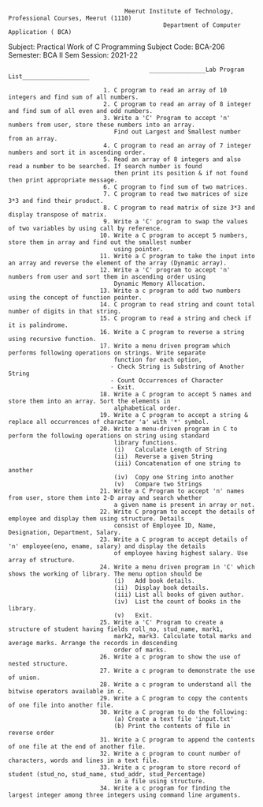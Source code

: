                                      Meerut Institute of Technology, Professional Courses, Meerut (1110) 
                                                Department of Computer Application ( BCA)
                                                
 Subject: Practical Work of C Programming                                                                                        Subject Code: BCA-206 
 Semester: BCA II Sem                                                                                                            Session: 2021-22 
 
                                            ________________Lab Program List___________________
                                            
                               1. C program to read an array of 10 integers and find sum of all numbers. 
                               2. C program to read an array of 8 integer and find sum of all even and odd numbers. 
                               3. Write a 'C' Program to accept 'n' numbers from user, store these numbers into an array.
                                  Find out Largest and Smallest number from an array. 
                               4. C program to read an array of 7 integer numbers and sort it in ascending order. 
                               5. Read an array of 8 integers and also read a number to be searched. If search number is found 
                                  then print its position & if not found then print appropriate message. 
                               6. C program to find sum of two matrices. 
                               7. C program to read two matrices of size 3*3 and find their product. 
                               8. C program to read matrix of size 3*3 and display transpose of matrix. 
                               9. Write a 'C' program to swap the values of two variables by using call by reference. 
                              10. Write a C program to accept 5 numbers, store them in array and find out the smallest number 
                                  using pointer. 
                              11. Write a C program to take the input into an array and reverse the element of the array (Dynamic array). 
                              12. Write a 'C' program to accept 'n' numbers from user and sort them in ascending order using 
                                  Dynamic Memory Allocation. 
                              13. Write a c program to add two numbers using the concept of function pointer. 
                              14. C program to read string and count total number of digits in that string. 
                              15. C program to read a string and check if it is palindrome. 
                              16. Write a C program to reverse a string using recursive function. 
                              17. Write a menu driven program which performs following operations on strings. Write separate 
                                  function for each option, 
                                 - Check String is Substring of Another String 
                                 - Count Occurrences of Character 
                                 - Exit. 
                              18. Write a C program to accept 5 names and store them into an array. Sort the elements in 
                                  alphabetical order. 
                              19. Write a C program to accept a string & replace all occurrences of character 'a' with '*' symbol. 
                              20. Write a menu-driven program in C to perform the following operations on string using standard 
                                  library functions. 
                                  (i)   Calculate Length of String 
                                  (ii)  Reverse a given String 
                                  (iii) Concatenation of one string to another 
                                  (iv)  Copy one String into another 
                                  (v)   Compare two Strings 
                              21. Write a C Program to accept 'n' names from user, store them into 2-D array and search whether 
                                  a given name is present in array or not. 
                              22. Write C program to accept the details of employee and display them using structure. Details 
                                  consist of Employee ID, Name, Designation, Department, Salary. 
                              23. Write a C program to accept details of 'n' employee(eno, ename, salary) and display the details 
                                  of employee having highest salary. Use array of structure. 
                              24. Write a menu driven program in 'C' which shows the working of library. The menu option should be 
                                  (i)   Add book details. 
                                  (ii)  Display book details. 
                                  (iii) List all books of given author. 
                                  (iv)  List the count of books in the library. 
                                  (v)   Exit. 
                              25. Write a 'C' Program to create a structure of student having fields roll_no, stud_name, mark1, 
                                  mark2, mark3. Calculate total marks and average marks. Arrange the records in descending 
                                  order of marks. 
                              26. Write a c program to show the use of nested structure. 
                              27. Write a c program to demonstrate the use of union. 
                              28. Write a c program to understand all the bitwise operators available in c. 
                              29. Write a C program to copy the contents of one file into another file. 
                              30. Write a C program to do the following: 
                                  (a) Create a text file 'input.txt' 
                                  (b) Print the contents of file in reverse order 
                              31. Write a C program to append the contents of one file at the end of another file. 
                              32. Write a c program to count number of characters, words and lines in a text file. 
                              33. Write a c program to store record of student (stud_no, stud_name, stud_addr, stud_Percentage) 
                                  in a file using structure. 
                              34. Write a c program for finding the largest integer among three integers using command line arguments. 
